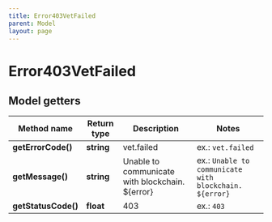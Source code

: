 ```yaml
---
title: Error403VetFailed
parent: Model
layout: page
---
```


# Error403VetFailed

## Model getters

Method name | Return type | Description | Notes
------------ | ------------- | ------------- | -------------
**getErrorCode()** | **string** | vet.failed | ex.: `vet.failed`
**getMessage()** | **string** | Unable to communicate with blockchain. ${error} | ex.: `Unable to communicate with blockchain. ${error}`
**getStatusCode()** | **float** | 403 | ex.: `403`

